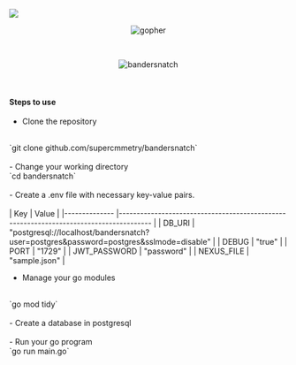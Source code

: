 
<a href="https://documenter.getpostman.com/view/7086087/SzS8rjbV?version=latest"><img src="https://img.shields.io/badge/-Documentation-black?logo=postman"></a>
<p align="center"><img src="https://i.ibb.co/5xcNxBK/gopher.png" alt="gopher"></p>
<br>
<p align="center"><img src="https://i.ibb.co/Pr917y2/bandersnatch.png" alt="bandersnatch" border="0"></p>
<br>
<h4> Steps to use </h4>


- Clone the repository
<br>
`git clone github.com/supercmmetry/bandersnatch`
<br>
<br>
- Change your working directory
<br>
`cd bandersnatch`
<br>
<br>
- Create a .env file with necessary key-value pairs.
<br>
<br>
| Key          	| Value                                                                                 	|
|--------------	|---------------------------------------------------------------------------------------	|
| DB_URI       	| "postgresql://localhost/bandersnatch?user=postgres&password=postgres&sslmode=disable" 	|
| DEBUG        	| "true"                                                                                	|
| PORT         	| "1729"                                                                                	|
| JWT_PASSWORD 	| "password"                                                                            	|
| NEXUS_FILE   	| "sample.json"                                                                         	|


- Manage your go modules
<br>
`go mod tidy`
<br>
<br>
- Create a database in postgresql
<br>
<br>
- Run your go program
<br>
`go run main.go`
<br>
<br>


